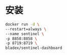 
# 安装

```bash
docker run -d \
--restart=always \
--name sentinel \
-p 8858:8858 \
-p 8719:8719 \
bladex/sentinel-dashboard
```






























